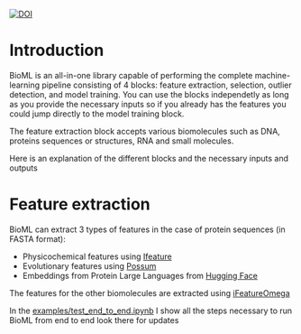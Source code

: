 
[![DOI](https://zenodo.org/badge/635341591.svg)](https://doi.org/10.5281/zenodo.14971157)


# Introduction

BioML is an all-in-one library capable of performing the complete machine-learning pipeline consisting of 4 blocks: feature extraction, selection, outlier detection, and model training. You can use the blocks independetly as long as you provide the necessary inputs so if you already has the features you could jump directly to the model training block.

The feature extraction block accepts various biomolecules such as DNA, proteins sequences or structures, RNA and small molecules.

Here is an explanation of the different blocks and the necessary inputs and outputs

# Feature extraction

BioML can extract 3 types of features in the case of protein sequences (in FASTA format):

* Physicochemical features using [Ifeature](https://github.com/Superzchen/iFeature)
* Evolutionary features using [Possum](https://possum.erc.monash.edu/)
* Embeddings from Protein Large Languages from [Hugging Face](https://huggingface.co/models)

The features for the other biomolecules are extracted using [iFeatureOmega](https://github.com/Superzchen/iFeatureOmega-CLI)

In the [examples/test_end_to_end.ipynb](https://github.com/etiur/BioML/blob/main/examples/test_end_to_end.ipynb) I show all the steps necessary to run BioML from end to end look there for updates
